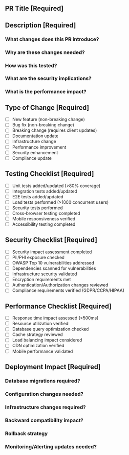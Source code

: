 <!-- 
Please follow the PR template carefully to ensure comprehensive review.
All sections marked with [Required] must be completed before review.
-->

## PR Title [Required]
<!-- Format: [type] description
Allowed types: feat, fix, docs, style, refactor, perf, test, chore, infra, security
Example: [feat] Add real-time lead scoring API -->

## Description [Required]
### What changes does this PR introduce?
<!-- Provide a clear and concise description of the changes -->

### Why are these changes needed?
<!-- Explain the business/technical motivation for these changes -->

### How was this tested?
<!-- Detail the testing approach and results -->

### What are the security implications?
<!-- Describe security impact and mitigations -->

### What is the performance impact?
<!-- Detail performance implications and optimizations -->

## Type of Change [Required]
<!-- Check all that apply -->
- [ ] New feature (non-breaking change)
- [ ] Bug fix (non-breaking change)
- [ ] Breaking change (requires client updates)
- [ ] Documentation update
- [ ] Infrastructure change
- [ ] Performance improvement
- [ ] Security enhancement
- [ ] Compliance update

## Testing Checklist [Required]
<!-- Check all completed items -->
- [ ] Unit tests added/updated (>80% coverage)
- [ ] Integration tests added/updated
- [ ] E2E tests added/updated
- [ ] Load tests performed (>1000 concurrent users)
- [ ] Security tests performed
- [ ] Cross-browser testing completed
- [ ] Mobile responsiveness verified
- [ ] Accessibility testing completed

## Security Checklist [Required]
<!-- All items must be checked for infrastructure/security changes -->
- [ ] Security impact assessment completed
- [ ] PII/PHI exposure checked
- [ ] OWASP Top 10 vulnerabilities addressed
- [ ] Dependencies scanned for vulnerabilities
- [ ] Infrastructure security validated
- [ ] Encryption requirements met
- [ ] Authentication/Authorization changes reviewed
- [ ] Compliance requirements verified (GDPR/CCPA/HIPAA)

## Performance Checklist [Required]
<!-- Check all completed items -->
- [ ] Response time impact assessed (<500ms)
- [ ] Resource utilization verified
- [ ] Database query optimization checked
- [ ] Cache strategy reviewed
- [ ] Load balancing impact considered
- [ ] CDN optimization verified
- [ ] Mobile performance validated

## Deployment Impact [Required]
### Database migrations required?
<!-- If yes, provide details of migrations -->

### Configuration changes needed?
<!-- List all required configuration changes -->

### Infrastructure changes required?
<!-- Include relevant Terraform plans -->

### Backward compatibility impact?
<!-- Detail any breaking changes and mitigation -->

### Rollback strategy
<!-- Describe the rollback approach if needed -->

### Monitoring/Alerting updates needed?
<!-- List required monitoring/alerting changes -->

<!-- 
CI Validation Requirements:
- All required checks must pass
- Minimum 2 reviewer approvals needed
- Security review required for security/infrastructure changes
- Performance review required for performance-impacting changes
-->